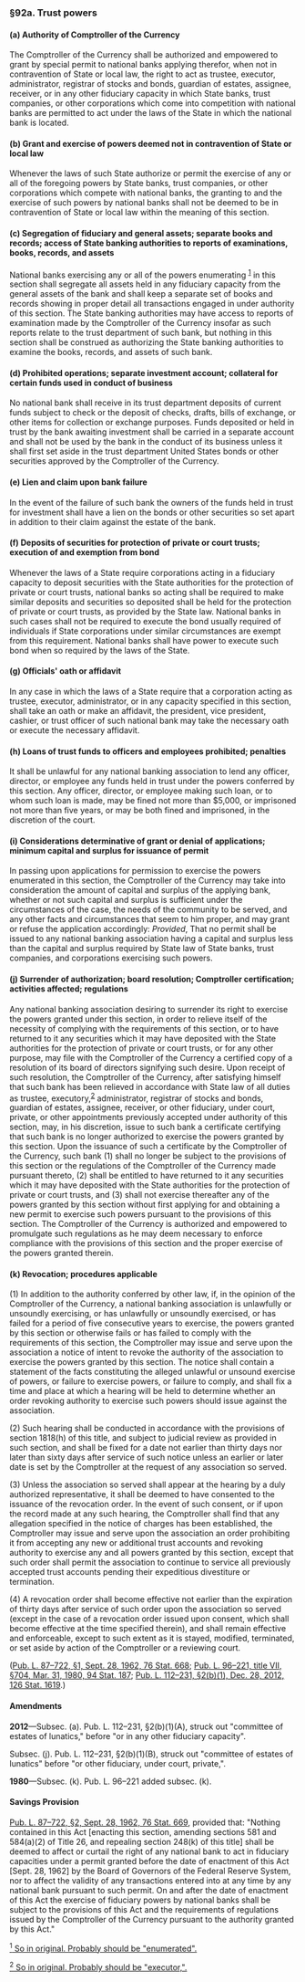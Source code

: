### §92a. Trust powers ###

[]()

#### (a) Authority of Comptroller of the Currency ####

The Comptroller of the Currency shall be authorized and empowered to grant by special permit to national banks applying therefor, when not in contravention of State or local law, the right to act as trustee, executor, administrator, registrar of stocks and bonds, guardian of estates, assignee, receiver, or in any other fiduciary capacity in which State banks, trust companies, or other corporations which come into competition with national banks are permitted to act under the laws of the State in which the national bank is located.

[]()

#### (b) Grant and exercise of powers deemed not in contravention of State or local law ####

Whenever the laws of such State authorize or permit the exercise of any or all of the foregoing powers by State banks, trust companies, or other corporations which compete with national banks, the granting to and the exercise of such powers by national banks shall not be deemed to be in contravention of State or local law within the meaning of this section.

[]()

#### (c) Segregation of fiduciary and general assets; separate books and records; access of State banking authorities to reports of examinations, books, records, and assets ####

National banks exercising any or all of the powers enumerating <sup><a href="#92a_1_target" name="92a_1">1</a></sup> in this section shall segregate all assets held in any fiduciary capacity from the general assets of the bank and shall keep a separate set of books and records showing in proper detail all transactions engaged in under authority of this section. The State banking authorities may have access to reports of examination made by the Comptroller of the Currency insofar as such reports relate to the trust department of such bank, but nothing in this section shall be construed as authorizing the State banking authorities to examine the books, records, and assets of such bank.

[]()

#### (d) Prohibited operations; separate investment account; collateral for certain funds used in conduct of business ####

No national bank shall receive in its trust department deposits of current funds subject to check or the deposit of checks, drafts, bills of exchange, or other items for collection or exchange purposes. Funds deposited or held in trust by the bank awaiting investment shall be carried in a separate account and shall not be used by the bank in the conduct of its business unless it shall first set aside in the trust department United States bonds or other securities approved by the Comptroller of the Currency.

[]()

#### (e) Lien and claim upon bank failure ####

In the event of the failure of such bank the owners of the funds held in trust for investment shall have a lien on the bonds or other securities so set apart in addition to their claim against the estate of the bank.

[]()

#### (f) Deposits of securities for protection of private or court trusts; execution of and exemption from bond ####

Whenever the laws of a State require corporations acting in a fiduciary capacity to deposit securities with the State authorities for the protection of private or court trusts, national banks so acting shall be required to make similar deposits and securities so deposited shall be held for the protection of private or court trusts, as provided by the State law. National banks in such cases shall not be required to execute the bond usually required of individuals if State corporations under similar circumstances are exempt from this requirement. National banks shall have power to execute such bond when so required by the laws of the State.

[]()

#### (g) Officials' oath or affidavit ####

In any case in which the laws of a State require that a corporation acting as trustee, executor, administrator, or in any capacity specified in this section, shall take an oath or make an affidavit, the president, vice president, cashier, or trust officer of such national bank may take the necessary oath or execute the necessary affidavit.

[]()

#### (h) Loans of trust funds to officers and employees prohibited; penalties ####

It shall be unlawful for any national banking association to lend any officer, director, or employee any funds held in trust under the powers conferred by this section. Any officer, director, or employee making such loan, or to whom such loan is made, may be fined not more than $5,000, or imprisoned not more than five years, or may be both fined and imprisoned, in the discretion of the court.

[]()

#### (i) Considerations determinative of grant or denial of applications; minimum capital and surplus for issuance of permit ####

In passing upon applications for permission to exercise the powers enumerated in this section, the Comptroller of the Currency may take into consideration the amount of capital and surplus of the applying bank, whether or not such capital and surplus is sufficient under the circumstances of the case, the needs of the community to be served, and any other facts and circumstances that seem to him proper, and may grant or refuse the application accordingly: *Provided*, That no permit shall be issued to any national banking association having a capital and surplus less than the capital and surplus required by State law of State banks, trust companies, and corporations exercising such powers.

[]()

#### (j) Surrender of authorization; board resolution; Comptroller certification; activities affected; regulations ####

Any national banking association desiring to surrender its right to exercise the powers granted under this section, in order to relieve itself of the necessity of complying with the requirements of this section, or to have returned to it any securities which it may have deposited with the State authorities for the protection of private or court trusts, or for any other purpose, may file with the Comptroller of the Currency a certified copy of a resolution of its board of directors signifying such desire. Upon receipt of such resolution, the Comptroller of the Currency, after satisfying himself that such bank has been relieved in accordance with State law of all duties as trustee, executory,<sup><a href="#92a_2_target" name="92a_2">2</a></sup> administrator, registrar of stocks and bonds, guardian of estates, assignee, receiver, or other fiduciary, under court, private, or other appointments previously accepted under authority of this section, may, in his discretion, issue to such bank a certificate certifying that such bank is no longer authorized to exercise the powers granted by this section. Upon the issuance of such a certificate by the Comptroller of the Currency, such bank (1) shall no longer be subject to the provisions of this section or the regulations of the Comptroller of the Currency made pursuant thereto, (2) shall be entitled to have returned to it any securities which it may have deposited with the State authorities for the protection of private or court trusts, and (3) shall not exercise thereafter any of the powers granted by this section without first applying for and obtaining a new permit to exercise such powers pursuant to the provisions of this section. The Comptroller of the Currency is authorized and empowered to promulgate such regulations as he may deem necessary to enforce compliance with the provisions of this section and the proper exercise of the powers granted therein.

[]()

#### (k) Revocation; procedures applicable ####

[]()

(1) In addition to the authority conferred by other law, if, in the opinion of the Comptroller of the Currency, a national banking association is unlawfully or unsoundly exercising, or has unlawfully or unsoundly exercised, or has failed for a period of five consecutive years to exercise, the powers granted by this section or otherwise fails or has failed to comply with the requirements of this section, the Comptroller may issue and serve upon the association a notice of intent to revoke the authority of the association to exercise the powers granted by this section. The notice shall contain a statement of the facts constituting the alleged unlawful or unsound exercise of powers, or failure to exercise powers, or failure to comply, and shall fix a time and place at which a hearing will be held to determine whether an order revoking authority to exercise such powers should issue against the association.

[]()

(2) Such hearing shall be conducted in accordance with the provisions of section 1818(h) of this title, and subject to judicial review as provided in such section, and shall be fixed for a date not earlier than thirty days nor later than sixty days after service of such notice unless an earlier or later date is set by the Comptroller at the request of any association so served.

[]()

(3) Unless the association so served shall appear at the hearing by a duly authorized representative, it shall be deemed to have consented to the issuance of the revocation order. In the event of such consent, or if upon the record made at any such hearing, the Comptroller shall find that any allegation specified in the notice of charges has been established, the Comptroller may issue and serve upon the association an order prohibiting it from accepting any new or additional trust accounts and revoking authority to exercise any and all powers granted by this section, except that such order shall permit the association to continue to service all previously accepted trust accounts pending their expeditious divestiture or termination.

[]()

(4) A revocation order shall become effective not earlier than the expiration of thirty days after service of such order upon the association so served (except in the case of a revocation order issued upon consent, which shall become effective at the time specified therein), and shall remain effective and enforceable, except to such extent as it is stayed, modified, terminated, or set aside by action of the Comptroller or a reviewing court.

([Pub. L. 87–722, §1, Sept. 28, 1962, 76 Stat. 668](/statviewer.htm?volume=76&page=668); [Pub. L. 96–221, title VII, §704, Mar. 31, 1980, 94 Stat. 187](/statviewer.htm?volume=94&page=187); [Pub. L. 112–231, §2(b)(1), Dec. 28, 2012, 126 Stat. 1619](/statviewer.htm?volume=126&page=1619).)

#### Amendments ####

**2012**—Subsec. (a). Pub. L. 112–231, §2(b)(1)(A), struck out "committee of estates of lunatics," before "or in any other fiduciary capacity".

Subsec. (j). Pub. L. 112–231, §2(b)(1)(B), struck out "committee of estates of lunatics" before "or other fiduciary, under court, private,".

**1980**—Subsec. (k). Pub. L. 96–221 added subsec. (k).

#### Savings Provision ####

[Pub. L. 87–722, §2, Sept. 28, 1962, 76 Stat. 669](/statviewer.htm?volume=76&page=669), provided that: "Nothing contained in this Act [enacting this section, amending sections 581 and 584(a)(2) of Title 26, and repealing section 248(k) of this title] shall be deemed to affect or curtail the right of any national bank to act in fiduciary capacities under a permit granted before the date of enactment of this Act [Sept. 28, 1962] by the Board of Governors of the Federal Reserve System, nor to affect the validity of any transactions entered into at any time by any national bank pursuant to such permit. On and after the date of enactment of this Act the exercise of fiduciary powers by national banks shall be subject to the provisions of this Act and the requirements of regulations issued by the Comptroller of the Currency pursuant to the authority granted by this Act."

[<sup>1</sup> So in original. Probably should be "enumerated".](#92a_1)

[<sup>2</sup> So in original. Probably should be "executor,".](#92a_2)